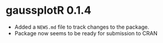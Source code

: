 # gaussplotR 0.1.4

* Added a `NEWS.md` file to track changes to the package.
* Package now seems to be ready for submission to CRAN
